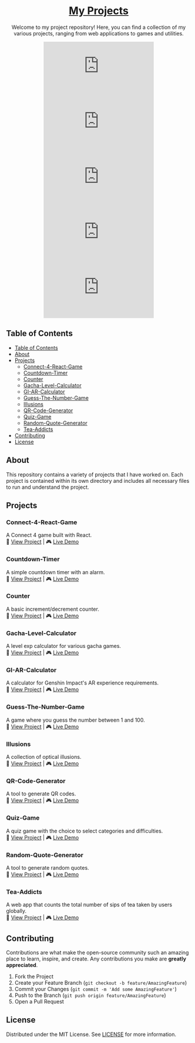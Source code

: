 <div align="center">
    <a href="https://exonymos.me/"><h1 align="center">My Projects</h1></a>

Welcome to my project repository! Here, you can find a collection of my various projects, ranging from web applications to games and utilities.


[![GitHub license](https://img.shields.io/github/license/Exonymos/exonymos.me)](https://github.com/Exonymos/exonymos.me/blob/main/LICENSE)
[![GitHub issues](https://img.shields.io/github/issues/Exonymos/exonymos.me)](https://github.com/Exonymos/exonymos.me/issues)
[![GitHub last commit](https://img.shields.io/github/last-commit/Exonymos/exonymos.me)](https://github.com/Exonymos/exonymos.me/commits/main)<br>
[![GitHub stars](https://img.shields.io/github/stars/Exonymos/exonymos.me)](https://github.com/Exonymos/exonymos.me/stargazers)
[![GitHub forks](https://img.shields.io/github/forks/Exonymos/exonymos.me)](https://github.com/Exonymos/exonymos.me/network)

</div>

## Table of Contents

- [Table of Contents](#table-of-contents)
- [About](#about)
- [Projects](#projects)
  - [Connect-4-React-Game](#connect-4-react-game)
  - [Countdown-Timer](#countdown-timer)
  - [Counter](#counter)
  - [Gacha-Level-Calculator](#gacha-level-calculator)
  - [GI-AR-Calculator](#gi-ar-calculator)
  - [Guess-The-Number-Game](#guess-the-number-game)
  - [Illusions](#illusions)
  - [QR-Code-Generator](#qr-code-generator)
  - [Quiz-Game](#quiz-game)
  - [Random-Quote-Generator](#random-quote-generator)
  - [Tea-Addicts](#tea-addicts)
- [Contributing](#contributing)
- [License](#license)

## About
This repository contains a variety of projects that I have worked on. Each project is contained within its own directory and includes all necessary files to run and understand the project.

## Projects

### Connect-4-React-Game

A Connect 4 game built with React.
<br>
📁 [View Project](https://exonymos.github.io/Projects/Connect-4-React-Game/) | 🎮 [Live Demo](https://exonymos.github.io/Projects/Connect-4-React-Game/)

### Countdown-Timer

A simple countdown timer with an alarm.
<br>
📁 [View Project](https://exonymos.github.io/Projects/Countdown-Timer/) | 🎮 [Live Demo](https://exonymos.github.io/Projects/Countdown-Timer/)

### Counter

A basic increment/decrement counter.
<br>
📁 [View Project](https://exonymos.github.io/Projects/Counter/) | 🎮 [Live Demo](https://exonymos.github.io/Projects/Counter/)

### Gacha-Level-Calculator

A level exp calculator for various gacha games.
<br>
📁 [View Project](https://exonymos.github.io/Projects/Gacha-Level-Calculator/) | 🎮 [Live Demo](https://exonymos.github.io/Projects/Gacha-Level-Calculator/)

### GI-AR-Calculator

A calculator for Genshin Impact's AR experience requirements.
<br>
📁 [View Project](https://exonymos.github.io/Projects/GI-AR-Calculator/) | 🎮 [Live Demo](https://exonymos.github.io/Projects/GI-AR-Calculator/)

### Guess-The-Number-Game

A game where you guess the number between 1 and 100.
<br>
📁 [View Project](https://exonymos.github.io/Projects/Guess-The-Number-Game/) | 🎮 [Live Demo](https://exonymos.github.io/Projects/Guess-The-Number-Game/)

### Illusions

A collection of optical illusions.
<br>
📁 [View Project](https://exonymos.github.io/Projects/Illusions/) | 🎮 [Live Demo](https://exonymos.github.io/Projects/Illusions/)

### QR-Code-Generator

A tool to generate QR codes.
<br>
📁 [View Project](https://exonymos.github.io/Projects/QR-Code-Generator/) | 🎮 [Live Demo](https://exonymos.github.io/Projects/QR-Code-Generator/)

### Quiz-Game

A quiz game with the choice to select categories and difficulties.
<br>
📁 [View Project](https://exonymos.github.io/Projects/Quiz-Game/) | 🎮 [Live Demo](https://exonymos.github.io/Projects/Quiz-Game/)

### Random-Quote-Generator

A tool to generate random quotes.
<br>
📁 [View Project](https://exonymos.github.io/Projects/Random-Quote-Generator/) | 🎮 [Live Demo](https://exonymos.github.io/Projects/Random-Quote-Generator/)

### Tea-Addicts

A web app that counts the total number of sips of tea taken by users globally.
<br>
📁 [View Project](https://exonymos.github.io/Projects/Tea-Addicts/) | 🎮 [Live Demo](https://exonymos.github.io/Projects/Tea-Addicts/)

## Contributing

Contributions are what make the open-source community such an amazing place to learn, inspire, and create. Any contributions you make are **greatly appreciated**.

1. Fork the Project
2. Create your Feature Branch (`git checkout -b feature/AmazingFeature`)
3. Commit your Changes (`git commit -m 'Add some AmazingFeature'`)
4. Push to the Branch (`git push origin feature/AmazingFeature`)
5. Open a Pull Request

## License

Distributed under the MIT License. See [LICENSE](https://github.com/Exonymos/Projects/blob/main/LICENSE) for more information.
